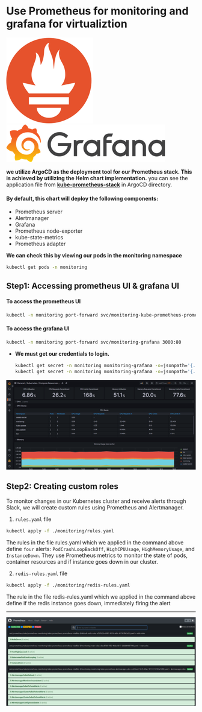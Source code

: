 # Use Prometheus for monitoring and grafana for virtualiztion

![prometheus](../images/prometheus-logo.svg)           ![Grafana](../images/grafana-logo.png)

**we utilize ArgoCD as the deployment tool for our Prometheus stack. This is achieved by utilizing the Helm chart implementation.** you can see the application file from **[kube-prometheus-stack](https://github.com/mmelmesary/DevOps-Project/blob/master/ArgoCD/app-of-apps/prometheus-stack.yaml)** in ArgoCD directory.

#### By default, this chart will deploy the following components:
- Prometheus server
- Alertmanager
- Grafana
- Prometheus node-exporter
- kube-state-metrics
- Prometheus adapter

**We can check this by viewing our pods in the monitoring namespace**

```bash
kubectl get pods -n monitoring 
```
## Step1: Accessing prometheus UI & grafana UI
#### To access the prometheus UI
  ```bash
  kubectl -n monitoring port-forward svc/monitoring-kube-prometheus-prometheus  9090:9090
  ``` 
#### To access the grafana UI
  ```bash
  kubectl -n monitoring port-forward svc/monitoring-grafana 3000:80
  ```
- **We must get our credentials to login.**

  ```bash
  kubectl get secret -n monitoring monitoring-grafana -o=jsonpath='{.data.admin-user}' | base64 -d
  kubectl get secret -n monitoring monitoring-grafana -o=jsonpath='{.data.admin-password}' | base64 -d
  ```
![prometheus](../images/grafana-dashboard.png)    

## Step2: Creating custom roles 

To monitor changes in our Kubernetes cluster and receive alerts through Slack, we will create custom rules using Prometheus and Alertmanager. 

1. `rules.yaml` file

```bash
kubectl apply -f ./monitoring/rules.yaml
```
The rules in the file rules.yaml which we applied in the command above define `four` alerts: `PodCrashLoopBackOff`, `HighCPUUsage`, `HighMemoryUsage`, and `InstanceDown`. They use Prometheus metrics to monitor the state of pods, container resources and if instance goes down in our cluster.

2. `redis-rules.yaml` file

```bash
kubectl apply -f ./monitoring/redis-rules.yaml
```
The rule in the file redis-rules.yaml which we applied in the command above define if the redis instance goes down, immediately firing the alert
____
![prometheus](../images/Prometheus.PNG)   
